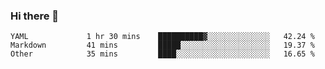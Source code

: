### Hi there 👋

<!--
**yeya24/yeya24** is a ✨ _special_ ✨ repository because its `README.md` (this file) appears on your GitHub profile.

Here are some ideas to get you started:

- 🔭 I’m currently working on ...
- 🌱 I’m currently learning ...
- 👯 I’m looking to collaborate on ...
- 🤔 I’m looking for help with ...
- 💬 Ask me about ...
- 📫 How to reach me: ...
- 😄 Pronouns: ...
- ⚡ Fun fact: ...
-->

<!--START_SECTION:waka-->

```text
YAML             1 hr 30 mins    ██████████▓░░░░░░░░░░░░░░   42.24 %
Markdown         41 mins         █████░░░░░░░░░░░░░░░░░░░░   19.37 %
Other            35 mins         ████░░░░░░░░░░░░░░░░░░░░░   16.65 %
```

<!--END_SECTION:waka-->
